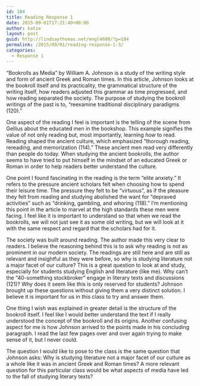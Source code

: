```yaml
---
id: 184
title: Reading Response 1
date: 2015-09-01T17:21:40+00:00
author: katie
layout: post
guid: http://lindsaythomas.net/engl4600/?p=184
permalink: /2015/09/01/reading-response-1-3/
categories:
  - Response 1
---
```

“Bookrolls as Media” by William A. Johnson is a study of the writing style and form of ancient Greek and Roman times. In this article, Johnson looks at the bookroll itself and its practicality, the grammatical structure of the writing itself, how readers adjusted this grammar as time progressed, and how reading separated the society. The purpose of studying the bookroll writings of the past is to, “reexamine traditional disciplinary paradigms (120).”

One aspect of the reading I feel is important is the telling of the scene from Gellius about the educated men in the bookshop. This example signifies the value of not only reading but, most importantly, learning _how_ to read. Reading shaped the ancient culture, which emphasized “thorough reading, rereading, and memorization (114).” These ancient men read very differently than people do today. When studying the ancient bookrolls, the author seems to have tried to put himself in the mindset of an educated Greek or Roman in order to help readers better understand the culture.

One point I found fascinating in the reading is the term “elite anxiety.” It refers to the pressure ancient scholars felt when choosing how to spend their leisure time. The pressure they felt to be “virtuous”, as if the pleasure they felt from reading and studying abolished the want for “depraved activities” such as “drinking, gambling, and whoring (118).” I’m mentioning this point in the article to marvel at the high standards these men were facing. I feel like it is important to understand so that when we read the bookrolls, we will not just see it as some old writing, but we will look at it with the same respect and regard that the scholars had for it.

The society was built around reading. The author made this very clear to readers. I believe the reasoning behind this is to ask why reading is not as prominent in our modern society. The readings are still here and are still as relevant and insightful as they were before, so why is studying literature not a major facet of our culture? This is a great question to look at and study, especially for students studying English and literature (like me). Why can’t the “40-something stockbroker” engage in literary texts and discussions (121)? Why does it seem like this is only reserved for students? Johnson brought up these questions without giving them a very distinct solution. I believe it is important for us in this class to try and answer them.

One thing I wish was explained in greater detail is the structure of the bookroll itself. I feel like I would better understand the text if I really understood the concept of the bookroll and its origins. Another confusing aspect for me is how Johnson arrived to the points made in his concluding paragraph. I read the last few pages over and over again trying to make sense of it, but I never could.

The question I would like to pose to the class is the same question that Johnson asks: Why is studying literature not a major facet of our culture as a whole like it was in ancient Greek and Roman times? A more relevant question for this particular class would be what aspects of media have led to the fall of studying literary texts?